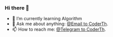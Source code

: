 ### Hi there 👋
- 🌱 I’m currently learning Algorithm
- 💬 Ask me about anything: [@Email to CoderTh](mailto:CoderTH@outlook.com).
- 📫 How to reach me: [@Telegram to CoderTh](https://CoderTh.cn).
<!--
**CoderTH/CoderTh** is a ✨ _special_ ✨ repository because its `README.md` (this file) appears on your GitHub profile.

Here are some ideas to get you started:

- 🔭 I’m currently working on ...
- 🌱 I’m currently learning ...
- 👯 I’m looking to collaborate on ...
- 🤔 I’m looking for help with ...
- 💬 Ask me about ...
- 📫 How to reach me: ...
- 😄 Pronouns: ...
- ⚡ Fun fact: ...
-->
